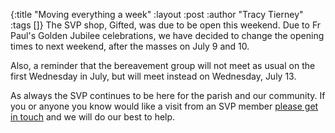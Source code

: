 {:title "Moving everything a week"
 :layout :post
 :author "Tracy Tierney"
 :tags []}
The SVP shop, Gifted, was due to be open this weekend. Due to Fr Paul's Golden Jubilee celebrations, we have decided to change the opening times to next weekend, after the masses on July 9 and 10.

Also, a reminder that the bereavement group will not meet as usual on the first Wednesday in July, but will meet instead on Wednesday, July 13.

As always the SVP continues to be here for the parish and our community. If you or anyone you know would like a visit from an SVP member [please get in touch](../../pages-output/contact/) and we will do our best to help.
